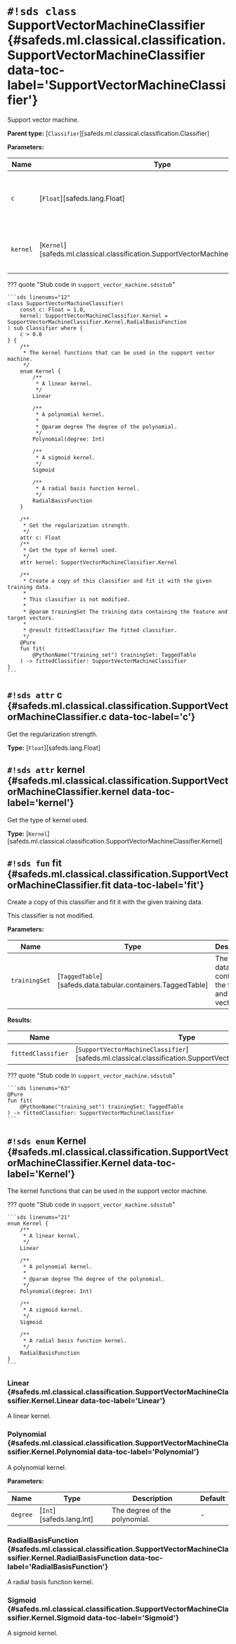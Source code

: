 # `#!sds class` SupportVectorMachineClassifier {#safeds.ml.classical.classification.SupportVectorMachineClassifier data-toc-label='SupportVectorMachineClassifier'}

Support vector machine.

**Parent type:** [`Classifier`][safeds.ml.classical.classification.Classifier]

**Parameters:**

| Name | Type | Description | Default |
|------|------|-------------|---------|
| `c` | [`Float`][safeds.lang.Float] | The strength of regularization. Must be strictly positive. | `#!sds 1.0` |
| `kernel` | [`Kernel`][safeds.ml.classical.classification.SupportVectorMachineClassifier.Kernel] | The type of kernel to be used. Defaults to None. | `#!sds SupportVectorMachineClassifier.Kernel.RadialBasisFunction` |

??? quote "Stub code in `support_vector_machine.sdsstub`"

    ```sds linenums="12"
    class SupportVectorMachineClassifier(
        const c: Float = 1.0,
        kernel: SupportVectorMachineClassifier.Kernel = SupportVectorMachineClassifier.Kernel.RadialBasisFunction
    ) sub Classifier where {
        c > 0.0
    } {
        /**
         * The kernel functions that can be used in the support vector machine.
         */
        enum Kernel {
            /**
             * A linear kernel.
             */
            Linear
    
            /**
             * A polynomial kernel.
             *
             * @param degree The degree of the polynomial.
             */
            Polynomial(degree: Int)
    
            /**
             * A sigmoid kernel.
             */
            Sigmoid
    
            /**
             * A radial basis function kernel.
             */
            RadialBasisFunction
        }
    
        /**
         * Get the regularization strength.
         */
        attr c: Float
        /**
         * Get the type of kernel used.
         */
        attr kernel: SupportVectorMachineClassifier.Kernel
    
        /**
         * Create a copy of this classifier and fit it with the given training data.
         *
         * This classifier is not modified.
         *
         * @param trainingSet The training data containing the feature and target vectors.
         *
         * @result fittedClassifier The fitted classifier.
         */
        @Pure
        fun fit(
            @PythonName("training_set") trainingSet: TaggedTable
        ) -> fittedClassifier: SupportVectorMachineClassifier
    }
    ```

## `#!sds attr` c {#safeds.ml.classical.classification.SupportVectorMachineClassifier.c data-toc-label='c'}

Get the regularization strength.

**Type:** [`Float`][safeds.lang.Float]

## `#!sds attr` kernel {#safeds.ml.classical.classification.SupportVectorMachineClassifier.kernel data-toc-label='kernel'}

Get the type of kernel used.

**Type:** [`Kernel`][safeds.ml.classical.classification.SupportVectorMachineClassifier.Kernel]

## `#!sds fun` fit {#safeds.ml.classical.classification.SupportVectorMachineClassifier.fit data-toc-label='fit'}

Create a copy of this classifier and fit it with the given training data.

This classifier is not modified.

**Parameters:**

| Name | Type | Description | Default |
|------|------|-------------|---------|
| `trainingSet` | [`TaggedTable`][safeds.data.tabular.containers.TaggedTable] | The training data containing the feature and target vectors. | - |

**Results:**

| Name | Type | Description |
|------|------|-------------|
| `fittedClassifier` | [`SupportVectorMachineClassifier`][safeds.ml.classical.classification.SupportVectorMachineClassifier] | The fitted classifier. |

??? quote "Stub code in `support_vector_machine.sdsstub`"

    ```sds linenums="63"
    @Pure
    fun fit(
        @PythonName("training_set") trainingSet: TaggedTable
    ) -> fittedClassifier: SupportVectorMachineClassifier
    ```

## `#!sds enum` Kernel {#safeds.ml.classical.classification.SupportVectorMachineClassifier.Kernel data-toc-label='Kernel'}

The kernel functions that can be used in the support vector machine.

??? quote "Stub code in `support_vector_machine.sdsstub`"

    ```sds linenums="21"
    enum Kernel {
        /**
         * A linear kernel.
         */
        Linear
    
        /**
         * A polynomial kernel.
         *
         * @param degree The degree of the polynomial.
         */
        Polynomial(degree: Int)
    
        /**
         * A sigmoid kernel.
         */
        Sigmoid
    
        /**
         * A radial basis function kernel.
         */
        RadialBasisFunction
    }
    ```

### Linear {#safeds.ml.classical.classification.SupportVectorMachineClassifier.Kernel.Linear data-toc-label='Linear'}

A linear kernel.

### Polynomial {#safeds.ml.classical.classification.SupportVectorMachineClassifier.Kernel.Polynomial data-toc-label='Polynomial'}

A polynomial kernel.

**Parameters:**

| Name | Type | Description | Default |
|------|------|-------------|---------|
| `degree` | [`Int`][safeds.lang.Int] | The degree of the polynomial. | - |

### RadialBasisFunction {#safeds.ml.classical.classification.SupportVectorMachineClassifier.Kernel.RadialBasisFunction data-toc-label='RadialBasisFunction'}

A radial basis function kernel.

### Sigmoid {#safeds.ml.classical.classification.SupportVectorMachineClassifier.Kernel.Sigmoid data-toc-label='Sigmoid'}

A sigmoid kernel.
